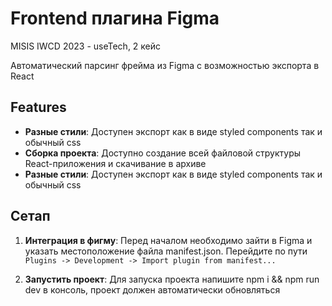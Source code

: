 # Frontend плагина Figma
MISIS IWCD 2023 - useTech, 2 кейс

Автоматический парсинг фрейма из Figma с возможностью экспорта в React

## Features

- **Разные стили**: Доступен экспорт как в виде styled components так и обычный css
- **Сборка проекта**: Доступно создание всей файловой структуры React-приложения и скачивание в архиве
- **Разные стили**: Доступен экспорт как в виде styled components так и обычный css

## Сетап
1. **Интеграция в фигму**: Перед началом необходимо зайти в Figma и указать местоположение файла manifest.json.
    Перейдите по пути `Plugins -> Development -> Import plugin from manifest...`

2. **Запустить проект**: Для запуска проекта напишите npm i && npm run dev в консоль, проект должен автоматически обновляться
